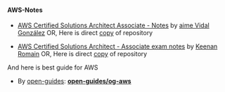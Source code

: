 #### AWS-Notes

- [AWS Certified Solutions Architect Associate - Notes](https://github.com/jvidalgz/aws-certified-solutions-architect-associate-notes) by [aime Vidal González](https://github.com/jvidalgz) OR, Here is direct [copy](https://github.com/thisiskushal31/Commands-and-Cheatsheets/blob/main/DevOps-And-Cloud-Essentials/AWS-Notes/#1-aws-certified-solutions-architect-associate-notes-by-jvidalgz.md) of repository

- [AWS Certified Solutions Architect - Associate exam notes](https://github.com/keenanromain/AWS-SAA-C02-Study-Guide) by [Keenan Romain](https://github.com/keenanromain) OR, Here is direct [copy](https://github.com/thisiskushal31/Commands-and-Cheatsheets/blob/main/DevOps-And-Cloud-Essentials/AWS-Notes/#2-AWS-SAA-C02-Study-Guide-By-keenanromain.md) of repository

And here is best guide for AWS

- By [open-guides](https://github.com/open-guides): [**open-guides/og-aws**](https://github.com/open-guides/og-aws)